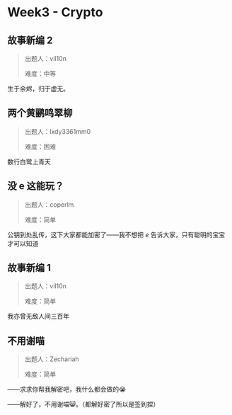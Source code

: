 # Week3 - Crypto

## 故事新编 2

> 出题人：vil10n
>
> 难度：中等

生于余烬，归于虚无。

## 两个黄鹂鸣翠柳

> 出题人：lxdy3361mm0
>
> 难度：困难

数行白鹭上青天

## 没 e 这能玩？

> 出题人：coperlm
>
> 难度：简单

公钥到处乱传，这下大家都能加密了——我不想把 $e$ 告诉大家，只有聪明的宝宝才可以知道

## 故事新编 1

> 出题人：vil10n
>
> 难度：简单

我亦曾无敌人间三百年

## 不用谢喵

> 出题人：Zechariah
>
> 难度：简单

——求求你帮我解密吧，我什么都会做的😭

——解好了，不用谢喵😸。（都解好密了所以是签到捏）
